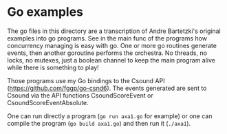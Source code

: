 Go examples
========

The go files in this directory are a transcription of Andre Bartetzki's original
examples into go programs. See in the main func of the programs how concurrency
managing is easy with go. One or more
go routines generate events, then another goroutine performs the orchestra. No
threads, no locks, no mutexes, just a boolean channel to keep the main program
alive while there is something to play!

Those programs use my Go bindings to the Csound API
(https://github.com/fggp/go-csnd6). The events generated are sent to Csound via
the API functions CsoundScoreEvent or CsoundScoreEventAbsolute.

One can run directly a program (`go run axa1.go` for example) or one can compile
the program (`go build axa1.go`) and then run it (`./axa1`).
